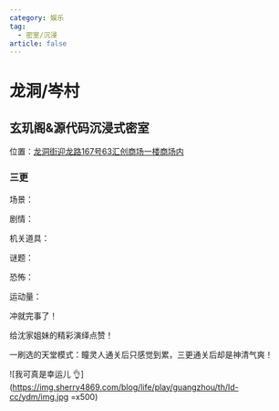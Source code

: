 ```yaml
---
category: 娱乐
tag:
  - 密室/沉浸 
article: false
---
```


# 龙洞/岑村

## 玄玑阁&源代码沉浸式密室

<span class="icon iconfont icon-locate"></span> 位置：<a href="https://ditu.amap.com/place/B0FFLPC8VF" target="_blank">龙洞街迎龙路167号63汇创商场一楼商场内</a>

### 三更

<div><p>场景：<el-rate model-value="5" disabled /></p></div>

<div><p>剧情：<el-rate model-value="4" disabled /></p></div>

<div><p>机关道具：<el-rate model-value="2" disabled /></p></div>

<div><p>谜题：<el-rate model-value="2" disabled /></p></div>

<div><p>恐怖：<el-rate model-value="5" disabled /></p></div>

<div><p>运动量：<el-rate model-value="4" disabled /></p></div>

冲就完事了！

给沈家姐妹的精彩演绎点赞！

一刷选的天堂模式：瞳灵人通关后只感觉到累，三更通关后却是神清气爽！

![我可真是幸运儿 :ok_hand:](https://img.sherry4869.com/blog/life/play/guangzhou/th/ld-cc/ydm/img.jpg =x500)
